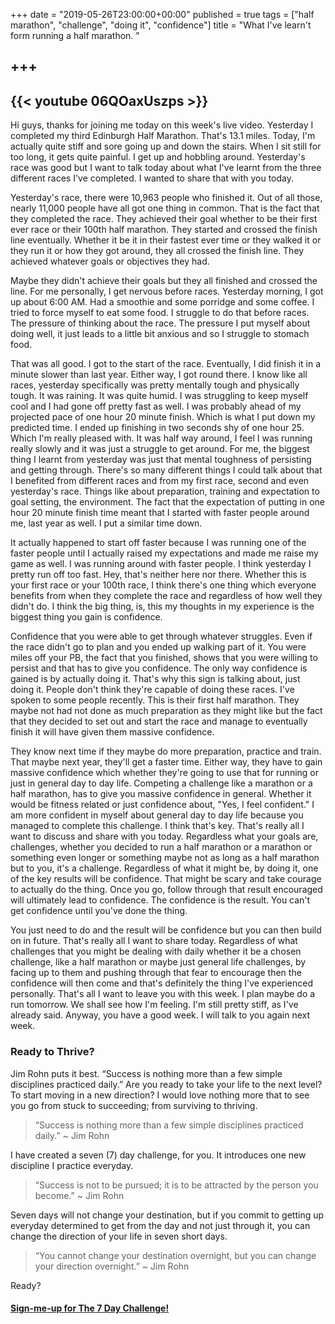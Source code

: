 +++
date = "2019-05-26T23:00:00+00:00"
published = true
tags = ["half marathon", "challenge", "doing it", "confidence"]
title = "What I've learn't form running a half marathon. "

+++
---
{{< youtube 06QOaxUszps >}}
---  

Hi guys, thanks for joining me today on this week's live video. Yesterday I completed my third Edinburgh Half Marathon. That's 13.1 miles. Today, I'm actually quite stiff and sore going up and down the stairs. When I sit still for too long, it gets quite painful. I get up and hobbling around. Yesterday's race was good but I want to talk today about what I've learnt from the three different races I've completed. I wanted to share that with you today.

Yesterday's race, there were 10,963 people who finished it. Out of all those, nearly 11,000 people have all got one thing in common. That is the fact that they completed the race. They achieved their goal whether to be their first ever race or their 100th half marathon. They started and crossed the finish line eventually. Whether it be it in their fastest ever time or they walked it or they run it or how they got around, they all crossed the finish line. They achieved whatever goals or objectives they had.

Maybe they didn't achieve their goals but they all finished and crossed the line. For me personally, I get nervous before races. Yesterday morning, I got up about 6:00 AM. Had a smoothie and some porridge and some coffee. I tried to force myself to eat some food. I struggle to do that before races. The pressure of thinking about the race. The pressure I put myself about doing well, it just leads to a little bit anxious and so I struggle to stomach food.

That was all good. I got to the start of the race. Eventually, I did finish it in a minute slower than last year. Either way, I got round there. I know like all races, yesterday specifically was pretty mentally tough and physically tough. It was raining. It was quite humid. I was struggling to keep myself cool and I had gone off pretty fast as well. I was probably ahead of my projected pace of one hour 20 minute finish. Which is what I put down my predicted time. I ended up finishing in two seconds shy of one hour 25. Which I'm really pleased with. It was half way around, I feel I was running really slowly and it was just a struggle to get around. For me, the biggest thing I learnt from yesterday was just that mental toughness of persisting and getting through. There's so many different things I could talk about that I benefited from different races and from my first race, second and even yesterday's race. Things like about preparation, training and expectation to goal setting, the environment. The fact that the expectation of putting in one hour 20 minute finish time meant that I started with faster people around me, last year as well. I put a similar time down.

It actually happened to start off faster because I was running one of the faster people until I actually raised my expectations and made me raise my game as well. I was running around with faster people. I think yesterday I pretty run off too fast. Hey, that's neither here nor there. Whether this is your first race or your 100th race, I think there's one thing which everyone benefits from when they complete the race and regardless of how well they didn't do. I think the big thing, is, this my thoughts in my experience is the biggest thing you gain is confidence.

Confidence that you were able to get through whatever struggles. Even if the race didn't go to plan and you ended up walking part of it. You were miles off your PB, the fact that you finished, shows that you were willing to persist and that has to give you confidence. The only way confidence is gained is by actually doing it. That's why this sign is talking about, just doing it. People don't think they're capable of doing these races. I've spoken to some people recently. This is their first half marathon. They maybe not had not done as much preparation as they might like but the fact that they decided to set out and start the race and manage to eventually finish it will have given them massive confidence.

They know next time if they maybe do more preparation, practice and train. That maybe next year, they'll get a faster time. Either way, they have to gain massive confidence which whether they're going to use that for running or just in general day to day life. Competing a challenge like a marathon or a half marathon, has to give you massive confidence in general. Whether it would be fitness related or just confidence about, "Yes, I feel confident." I am more confident in myself about general day to day life because you managed to complete this challenge. I think that's key. That's really all I want to discuss and share with you today. Regardless what your goals are, challenges, whether you decided to run a half marathon or a marathon or something even longer or something maybe not as long as a half marathon but to you, it's a challenge. Regardless of what it might be, by doing it, one of the key results will be confidence. That might be scary and take courage to actually do the thing. Once you go, follow through that result encouraged will ultimately lead to confidence. The confidence is the result. You can't get confidence until you've done the thing.

You just need to do and the result will be confidence but you can then build on in future. That's really all I want to share today. Regardless of what challenges that you might be dealing with daily whether it be a chosen challenge, like a half marathon or maybe just general life challenges, by facing up to them and pushing through that fear to encourage then the confidence will then come and that's definitely the thing I've experienced personally. That's all I want to leave you with this week. I plan maybe do a run tomorrow. We shall see how I'm feeling. I'm still pretty stiff, as I've already said. Anyway, you have a good week. I will talk to you again next week.


### Ready to Thrive?

Jim Rohn puts it best. “Success is nothing more than a few simple disciplines practiced daily.” Are you ready to take your life to the next level? To start moving in a new direction? I would love nothing more that to see you go from stuck to succeeding; from surviving to thriving.

> “Success is nothing more than a few simple disciplines practiced daily.” ~ Jim Rohn

I have created a seven (7) day challenge, for you. It introduces one new discipline I practice everyday.

> “Success is not to be pursued; it is to be attracted by the person you become.” ~ Jim Rohn

Seven days will not change your destination, but if you commit to getting up everyday determined to get from the day and not just through it, you can change the direction of your life in seven short days.

> “You cannot change your destination overnight, but you can change your direction overnight.” ~ Jim Rohn

Ready?


#### [Sign-me-up for The 7 Day Challenge!](https://fearextinguishers.com/)

